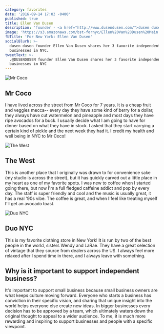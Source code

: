 ```yaml
---
category: favorites
date: '2016-09-14 17:03 -0400'
published: true
title: Ellen Van Dusen
description: 'founder - <a href="http://www.dusendusen.com/">dusen dusen</a>'
image: 'https://s3.amazonaws.com/bst-fornyc/Ellen%20Van%20Dusen%20Main.jpg'
fbTitle: 'For New York: Ellen Van Dusen'
socialBlurb: >-
  dusen dusen founder Ellen Van Dusen shares her 3 favorite independent
  businesses in NYC.
tweetText: >-
  .@DUSENDUSEN founder Ellen Van Dusen shares her 3 favorite independent
  businesses in NYC
---
```

![Mr Coco](https://s3.amazonaws.com/bst-fornyc/Ellen%20Van%20Dusen%20Mr%20Coco.jpg)
## Mr Coco
I have lived across the street from Mr Coco for 7 years. It is a cheap fruit and veggies mecca-- every day they have some kind of berry for a dollar, they always have cut watermelon and pineapple and most days they have ripe avocados for a buck. I usually decide what I am going to have for dinner based on what they have in stock. I asked that they start carrying a certain kind of pickle and the next week they had it. I credit my health and well being in NYC to Mr Coco!

![The West](https://s3.amazonaws.com/bst-fornyc/Ellen%20Van%20Dusen%20The%20West.jpg)
## The West
This is another place that I originally was drawn to for convenience sake (my studio is across the street), but it has quickly carved out a little place in my heart as one of my favorite spots. I was new to coffee when I started going there, but now I'm a full fledged caffeine addict and pop by every day. The staff is super friendly and cool and the music is usually great, it has a real '90s vibe. The coffee is great, and when I feel like treating myself I'll get an avocado toast.

![Duo NYC](https://s3.amazonaws.com/bst-fornyc/Ellen%20Van%20Dusen%20Duo%20NYC.jpg)
## Duo NYC
This is my favorite clothing store in New York! It is run by two of the best people in the world, sisters Wendy and LaRae. They have a great selection of vintage that they source from dealers across the US. I always feel more relaxed after I spend time in there, and I always leave with something.

## Why is it important to support independent business?
It's important to support small business because small business owners are what keeps culture moving forward. Everyone who starts a business has conviction in their specific vision, and sharing that unique insight into the world helps everyone else create new ideas. In bigger businesses every decision has to be approved by a team, which ultimately waters down the original thought to appeal to a wider audience. To me, it is much more rewarding and inspiring to support businesses and people with a specific viewpoint.
